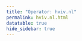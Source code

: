 ```yaml
---
title: "Operator: hviv.nl"
permalink: hviv.nl.html
datatable: true
hide_sidebar: true
---
```


<div>                        <script type="text/javascript">window.PlotlyConfig = {MathJaxConfig: 'local'};</script>
        <script src="https://cdn.plot.ly/plotly-latest.min.js"></script>                <div id="7ea6f6b5-2dce-4263-8b64-a23ac552847b" class="plotly-graph-div" style="height:100%; width:100%;"></div>            <script type="text/javascript">                                    window.PLOTLYENV=window.PLOTLYENV || {};                                    if (document.getElementById("7ea6f6b5-2dce-4263-8b64-a23ac552847b")) {                    Plotly.newPlot(                        "7ea6f6b5-2dce-4263-8b64-a23ac552847b",                        [{"name": "exit probability (%)", "type": "scatter", "x": ["2019-10-31", "2019-11-01", "2019-11-02", "2019-11-03", "2019-11-04", "2019-11-05", "2019-11-06", "2019-11-07", "2019-11-08", "2019-11-09", "2019-11-10", "2019-11-11", "2019-11-12", "2019-11-13", "2019-11-14", "2019-11-15", "2019-11-16", "2019-11-17", "2019-11-18", "2019-11-19", "2019-11-20", "2019-11-21", "2019-11-22", "2019-11-23", "2019-11-24", "2019-11-25", "2019-11-26", "2019-11-27", "2019-11-28", "2019-11-29", "2019-11-30", "2019-12-01", "2019-12-02", "2019-12-03", "2019-12-04", "2019-12-05", "2019-12-06", "2019-12-07", "2019-12-08", "2019-12-09", "2019-12-10", "2019-12-11", "2019-12-12", "2019-12-13", "2019-12-14", "2019-12-15", "2019-12-16", "2019-12-17", "2019-12-18", "2019-12-19", "2019-12-20", "2019-12-21", "2019-12-22", "2019-12-23", "2019-12-24", "2019-12-25", "2019-12-26", "2019-12-27", "2019-12-28", "2019-12-29", "2019-12-30", "2019-12-31", "2020-01-01", "2020-01-02", "2020-01-03", "2020-01-04", "2020-01-05", "2020-01-06", "2020-01-07", "2020-01-08", "2020-01-09", "2020-01-10", "2020-01-11", "2020-01-12", "2020-01-13", "2020-01-14", "2020-01-15", "2020-01-16", "2020-01-17", "2020-01-18", "2020-01-19", "2020-01-20", "2020-01-21", "2020-01-22", "2020-01-23", "2020-01-24", "2020-01-25", "2020-01-26", "2020-01-27", "2020-01-28", "2020-01-29", "2020-01-30", "2020-01-31", "2020-02-01", "2020-02-02", "2020-02-03", "2020-02-04", "2020-02-05", "2020-02-06", "2020-02-07", "2020-02-08", "2020-02-09", "2020-02-10", "2020-02-11", "2020-02-12", "2020-02-13", "2020-02-14", "2020-02-15", "2020-02-16", "2020-02-17", "2020-02-18", "2020-02-19", "2020-02-20", "2020-02-21", "2020-02-22", "2020-02-23", "2020-02-24", "2020-02-25", "2020-02-26", "2020-02-27", "2020-02-28", "2020-02-29", "2020-02-29", "2020-02-29", "2020-02-29", "2020-02-29", "2020-02-29", "2020-02-29", "2020-02-29", "2020-02-29", "2020-02-29", "2020-02-29", "2020-02-29", "2020-02-29", "2020-02-29", "2020-02-29", "2020-02-29", "2020-02-29", "2020-02-29", "2020-02-29", "2020-02-29", "2020-02-29", "2020-02-29", "2020-02-29", "2020-02-29", "2020-03-01", "2020-03-02", "2020-03-03", "2020-03-04", "2020-03-05", "2020-03-06", "2020-03-07", "2020-03-08", "2020-03-09", "2020-03-10", "2020-03-11", "2020-03-12", "2020-03-13", "2020-03-14", "2020-03-15", "2020-03-16", "2020-03-17", "2020-03-18", "2020-03-19", "2020-03-20", "2020-03-21", "2020-03-22", "2020-03-23", "2020-03-24", "2020-03-25", "2020-03-26", "2020-03-27", "2020-03-28", "2020-03-29", "2020-03-30", "2020-03-31", "2020-04-01", "2020-04-02", "2020-04-03", "2020-04-04", "2020-04-05", "2020-04-06", "2020-04-07", "2020-04-08", "2020-04-09", "2020-04-10", "2020-04-11", "2020-04-12", "2020-04-13", "2020-04-14", "2020-04-15", "2020-04-16", "2020-04-17", "2020-04-18", "2020-04-19", "2020-04-20", "2020-04-21", "2020-04-22", "2020-04-23", "2020-04-24", "2020-04-25", "2020-04-26", "2020-04-27", "2020-04-28", "2020-04-29", "2020-04-30", "2020-05-01", "2020-05-02", "2020-05-03", "2020-05-04", "2020-05-05", "2020-05-06", "2020-05-07", "2020-05-08", "2020-05-09", "2020-05-10", "2020-05-12", "2020-05-12", "2020-05-13", "2020-05-14", "2020-05-15", "2020-05-16", "2020-05-17", "2020-05-18", "2020-05-19", "2020-05-20", "2020-05-20", "2020-05-20", "2020-05-20", "2020-05-20", "2020-05-20", "2020-05-20", "2020-05-20", "2020-05-20", "2020-05-20", "2020-05-20", "2020-05-20", "2020-05-20", "2020-05-20", "2020-05-20", "2020-05-20", "2020-05-20", "2020-05-20", "2020-05-20", "2020-05-20", "2020-05-21", "2020-05-21", "2020-05-21", "2020-05-21", "2020-05-21", "2020-05-21", "2020-05-21", "2020-05-21", "2020-05-21", "2020-05-21", "2020-05-21", "2020-05-21", "2020-05-21", "2020-05-21", "2020-05-21", "2020-05-21", "2020-05-21", "2020-05-21", "2020-05-21", "2020-05-21", "2020-05-21", "2020-05-21", "2020-05-21", "2020-05-22", "2020-05-22", "2020-05-22", "2020-05-22", "2020-05-22", "2020-05-22", "2020-05-22", "2020-05-22", "2020-05-22", "2020-05-22", "2020-05-22", "2020-05-22", "2020-05-22", "2020-05-22", "2020-05-22", "2020-05-22", "2020-05-22", "2020-05-22", "2020-05-22", "2020-05-22", "2020-05-22", "2020-05-22", "2020-05-22", "2020-05-22", "2020-05-23", "2020-05-24", "2020-05-25", "2020-05-26", "2020-05-27", "2020-05-28", "2020-05-29", "2020-05-30", "2020-05-31", "2020-06-01", "2020-06-02", "2020-06-03", "2020-06-04", "2020-06-05", "2020-06-06", "2020-06-07", "2020-06-08", "2020-06-09", "2020-06-10", "2020-06-11", "2020-06-12", "2020-06-13", "2020-06-14", "2020-06-15", "2020-06-16", "2020-06-17", "2020-06-18", "2020-06-19", "2020-06-20", "2020-06-21", "2020-06-22", "2020-06-22", "2020-06-22", "2020-06-22", "2020-06-22", "2020-06-22", "2020-06-22", "2020-06-22", "2020-06-22", "2020-06-22", "2020-06-22", "2020-06-22", "2020-06-22", "2020-06-22", "2020-06-22", "2020-06-22", "2020-06-22", "2020-06-22", "2020-06-22", "2020-06-22", "2020-06-22", "2020-06-22", "2020-06-22", "2020-06-22", "2020-06-23", "2020-06-24", "2020-06-25", "2020-06-26", "2020-06-27", "2020-06-28", "2020-06-29", "2020-06-30", "2020-07-01", "2020-07-02", "2020-07-03", "2020-07-04", "2020-07-05", "2020-07-06", "2020-07-07", "2020-07-08", "2020-07-09", "2020-07-10", "2020-07-11", "2020-07-12", "2020-07-13", "2020-07-14", "2020-07-15", "2020-07-16", "2020-07-17", "2020-07-18", "2020-07-19", "2020-07-20", "2020-07-21", "2020-07-22", "2020-07-23", "2020-07-24", "2020-07-25", "2020-07-26", "2020-07-27", "2020-07-28", "2020-07-29", "2020-07-30", "2020-07-31", "2020-08-01", "2020-08-02", "2020-08-03", "2020-08-04", "2020-08-04", "2020-08-05", "2020-08-06", "2020-08-07", "2020-08-08", "2020-08-09", "2020-08-10", "2020-08-11", "2020-08-12", "2020-08-13", "2020-08-14", "2020-08-15", "2020-08-16", "2020-08-17", "2020-08-18", "2020-08-19", "2020-08-20", "2020-08-21", "2020-08-22", "2020-08-23", "2020-08-24", "2020-08-25", "2020-08-26", "2020-08-27", "2020-08-28", "2020-08-29", "2020-08-30", "2020-08-31", "2020-09-01", "2020-09-02", "2020-09-03", "2020-09-04", "2020-09-05", "2020-09-06", "2020-09-08", "2020-09-09", "2020-09-10", "2020-09-11", "2020-09-12", "2020-09-13", "2020-09-14", "2020-09-15", "2020-09-16", "2020-09-17", "2020-09-18", "2020-09-19", "2020-09-20", "2020-09-21", "2020-09-22", "2020-09-23", "2020-09-24", "2020-09-25", "2020-09-26", "2020-09-27", "2020-09-28", "2020-09-29", "2020-09-30", "2020-10-01", "2020-10-02", "2020-10-03", "2020-10-04", "2020-10-05", "2020-10-06", "2020-10-07", "2020-10-08", "2020-10-09", "2020-10-10", "2020-10-11", "2020-10-12", "2020-10-13", "2020-10-14", "2020-10-15", "2020-10-16", "2020-10-17", "2020-10-18", "2020-10-19", "2020-10-20", "2020-10-21", "2020-10-22", "2020-10-23", "2020-10-24", "2020-10-25", "2020-10-26", "2020-10-27", "2020-10-28", "2020-10-30", "2020-10-31", "2020-11-01", "2020-11-02", "2020-11-03", "2020-11-04", "2020-11-05", "2020-11-06", "2020-11-07", "2020-11-08", "2020-11-09", "2020-11-10", "2020-11-11", "2020-11-12", "2020-11-13", "2020-11-14", "2020-11-15", "2020-11-17", "2020-11-18", "2020-11-19", "2020-11-20", "2020-11-21", "2020-11-22", "2020-11-23", "2020-11-24", "2020-11-25", "2020-11-26", "2020-11-27", "2020-11-28", "2020-11-29", "2020-11-30", "2020-12-01", "2020-12-02", "2020-12-03", "2020-12-04", "2020-12-05", "2020-12-06", "2020-12-07", "2020-12-09", "2020-12-10", "2020-12-11", "2020-12-12", "2020-12-13", "2020-12-14", "2020-12-16", "2020-12-19", "2020-12-20", "2020-12-22", "2020-12-24", "2020-12-25", "2020-12-26", "2020-12-27", "2020-12-28", "2020-12-29", "2020-12-30", "2020-12-31", "2021-01-01", "2021-01-02", "2021-01-03", "2021-01-04", "2021-01-05", "2021-01-07", "2021-01-08", "2021-01-09", "2021-01-10", "2021-01-11", "2021-01-12", "2021-01-13", "2021-01-14", "2021-01-15", "2021-01-16", "2021-01-17", "2021-01-18", "2021-01-19", "2021-01-20", "2021-01-21", "2021-01-22", "2021-01-23", "2021-01-24", "2021-01-25", "2021-01-26", "2021-01-27", "2021-01-28", "2021-01-29", "2021-01-30", "2021-01-31", "2021-02-01", "2021-02-02", "2021-02-03", "2021-02-04", "2021-02-05", "2021-02-06", "2021-02-07", "2021-02-08", "2021-02-09", "2021-02-10", "2021-02-11", "2021-02-12", "2021-02-13", "2021-02-14", "2021-02-15", "2021-02-16", "2021-02-17", "2021-02-18", "2021-02-19", "2021-02-20", "2021-02-21", "2021-02-22", "2021-02-23", "2021-02-24", "2021-02-25", "2021-02-26", "2021-02-27", "2021-02-28", "2021-03-01", "2021-03-02", "2021-03-03", "2021-03-04", "2021-03-05", "2021-03-06", "2021-03-07", "2021-03-08", "2021-03-09", "2021-03-10", "2021-03-11", "2021-03-13", "2021-03-14", "2021-03-15", "2021-03-16", "2021-03-17", "2021-03-18", "2021-03-19", "2021-03-20", "2021-03-21", "2021-03-22", "2021-03-23", "2021-03-24", "2021-03-25", "2021-03-26", "2021-03-27", "2021-03-28", "2021-03-29", "2021-03-30", "2021-03-31", "2021-04-01", "2021-04-02", "2021-04-03", "2021-04-04", "2021-04-05", "2021-04-06", "2021-04-07", "2021-04-08", "2021-04-09", "2021-04-10", "2021-04-11", "2021-04-12", "2021-04-13", "2021-04-14", "2021-04-15", "2021-04-16", "2021-04-17", "2021-04-18", "2021-04-19", "2021-04-20", "2021-04-21", "2021-04-22", "2021-04-23", "2021-04-24", "2021-04-25", "2021-04-26", "2021-04-27", "2021-04-28", "2021-04-29", "2021-04-30", "2021-05-01", "2021-05-02", "2021-05-03", "2021-05-04", "2021-05-05", "2021-05-06", "2021-05-07", "2021-05-08", "2021-05-09", "2021-05-10", "2021-05-11", "2021-05-12", "2021-05-13", "2021-05-14", "2021-05-15", "2021-05-16", "2021-05-17", "2021-05-18", "2021-05-19", "2021-05-20", "2021-05-21", "2021-05-22", "2021-05-23", "2021-05-24", "2021-05-25", "2021-05-26", "2021-05-27", "2021-05-28", "2021-05-29", "2021-05-30", "2021-05-31", "2021-06-01", "2021-06-02", "2021-06-03", "2021-06-04", "2021-06-05", "2021-06-06", "2021-06-07", "2021-06-09", "2021-06-10", "2021-06-11", "2021-06-12", "2021-06-13", "2021-06-14", "2021-06-15", "2021-06-16", "2021-06-17", "2021-06-18", "2021-06-19", "2021-06-20", "2021-06-21", "2021-06-22", "2021-06-23", "2021-06-24", "2021-06-25", "2021-06-26", "2021-06-27", "2021-06-28", "2021-06-29", "2021-06-30", "2021-07-01", "2021-07-02", "2021-07-03", "2021-07-04", "2021-07-05", "2021-07-06", "2021-07-07"], "xaxis": "x", "y": [2.29, 2.47, 2.54, 2.63, 2.65, 2.53, 2.4, 2.28, 2.66, 2.47, 2.55, 2.54, 2.36, 2.46, 2.5, 2.28, 2.35, 2.35, 2.33, 2.48, 2.58, 2.55, 2.53, 2.53, 2.34, 2.47, 2.53, 2.36, 2.4, 2.37, 2.57, 2.37, 2.5, 2.4, 2.39, 2.35, 2.38, 2.42, 2.37, 2.34, 2.41, 2.37, 2.38, 2.37, 2.27, 2.4, 2.36, 2.48, 2.48, 2.34, 2.41, 2.5, 2.48, 2.47, 2.48, 2.51, 2.51, 2.51, 2.45, 2.36, 2.4, 2.33, 2.26, 2.38, 2.39, 2.54, 2.55, 2.46, 2.38, 2.37, 2.23, 2.22, 2.2, 2.22, 2.18, 2.45, 2.49, 2.28, 2.24, 2.32, 2.35, 2.45, 2.37, 2.36, 2.32, 2.4, 2.46, 2.41, 2.44, 2.5, 2.35, 2.4, 2.43, 0.37, 0.34, 0.35, 0.34, 0.32, 0.33, 0.28, 0.31, 0.35, 2.38, 1.75, 1.41, 2.16, 2.25, 2.23, 2.25, 2.19, 2.12, 2.08, 2.02, 2.04, 2.06, 2.04, 2.02, 2.01, 1.99, 1.93, 2.03, 2.01, 1.91, 1.93, 1.94, 1.92, 1.88, 1.98, 1.93, 1.91, 1.85, 1.94, 1.93, 1.91, 1.98, 1.97, 1.91, 1.88, 1.93, 1.91, 1.95, 1.95, 1.91, 1.88, 1.95, 1.94, 1.89, 1.87, 1.86, 1.86, 1.86, 1.93, 1.92, 1.81, 1.94, 2.01, 1.92, 1.89, 1.83, 1.87, 1.87, 2.12, 2.01, 1.98, 1.88, 1.93, 1.89, 1.95, 1.92, 1.94, 2.01, 1.97, 1.92, 1.92, 1.89, 1.9, 1.79, 1.8, 1.86, 1.94, 1.92, 1.98, 1.86, 2.0, 1.95, 1.87, 1.85, 1.75, 1.7, 1.61, 1.66, 1.65, 1.64, 1.62, 1.62, 1.7, 1.66, 1.63, 1.62, 1.66, 1.62, 1.64, 1.6, 1.65, 1.63, 1.56, 1.52, 1.54, 1.52, 1.45, 1.44, 1.42, 1.47, 1.44, 1.44, 1.44, 1.4, 1.44, 1.43, 1.44, 1.46, 1.45, 1.44, 1.46, 1.45, 1.44, 1.41, 1.45, 1.44, 1.41, 1.44, 1.44, 1.41, 1.44, 1.45, 1.42, 1.44, 1.45, 1.43, 1.44, 1.44, 1.41, 1.43, 1.44, 1.44, 1.46, 1.48, 1.45, 1.47, 1.45, 1.49, 1.46, 1.46, 1.45, 1.46, 1.45, 1.49, 1.46, 1.48, 1.46, 1.45, 1.46, 1.42, 1.46, 1.47, 1.46, 1.47, 1.45, 1.79, 1.87, 1.73, 1.81, 1.85, 1.75, 1.76, 1.83, 1.46, 1.75, 1.81, 1.84, 1.77, 1.76, 1.82, 1.82, 1.74, 1.82, 1.86, 1.75, 1.74, 1.82, 1.85, 1.75, 1.72, 1.61, 1.76, 1.66, 1.63, 1.56, 1.59, 1.44, 1.52, 1.52, 1.48, 1.56, 1.48, 1.56, 1.57, 1.54, 1.54, 1.5, 1.52, 1.5, 1.44, 1.45, 1.41, 1.43, 1.51, 1.42, 1.44, 1.38, 1.5, 1.46, 1.69, 1.74, 1.85, 1.86, 1.71, 1.79, 1.83, 1.69, 1.84, 1.85, 1.72, 1.75, 1.84, 1.8, 1.69, 1.82, 1.83, 1.73, 1.74, 1.85, 1.85, 1.7, 1.79, 1.85, 1.81, 1.88, 1.53, 1.59, 1.51, 1.4, 1.47, 1.41, 1.36, 1.64, 1.58, 1.47, 1.45, 1.52, 1.65, 1.62, 1.6, 1.64, 1.71, 1.6, 1.63, 1.61, 1.6, 1.58, 1.54, 1.54, 1.53, 1.57, 1.49, 1.61, 1.56, 1.55, 1.46, 1.43, 1.41, 1.45, 1.53, 1.53, 1.44, 1.48, 1.42, 1.42, 1.44, 1.45, 1.43, 1.43, 1.44, 1.44, 1.43, 1.47, 1.51, 1.47, 1.38, 1.37, 1.39, 1.34, 1.51, 1.52, 1.43, 1.51, 1.54, 1.37, 1.55, 1.56, 1.6, 1.56, 1.5, 1.54, 1.56, 1.61, 1.58, 1.58, 1.55, 1.5, 1.55, 1.6, 1.61, 1.56, 1.57, 1.58, 1.63, 1.53, 1.54, 1.49, 1.44, 1.3, 1.38, 1.34, 1.39, 1.44, 1.38, 1.42, 1.41, 1.38, 1.36, 1.39, 1.35, 1.26, 1.35, 1.37, 1.42, 1.39, 1.32, 1.39, 1.33, 1.31, 1.36, 1.37, 1.32, 1.32, 1.34, 1.28, 1.27, 1.25, 1.24, 1.22, 1.25, 1.24, 1.17, 1.21, 1.27, 1.25, 1.27, 1.25, 1.25, 1.24, 1.2, 1.26, 1.17, 1.48, 1.47, 1.37, 1.41, 1.45, 1.38, 1.3, 1.36, 1.35, 1.29, 1.31, 1.38, 1.23, 1.21, 1.22, 1.2, 1.25, 1.17, 1.12, 1.16, 1.15, 1.16, 1.17, 1.07, 1.12, 1.13, 1.08, 1.11, 1.08, 1.13, 0.14, 0.12, 0.18, 0.18, 0.18, 0.18, 0.18, 0.16, 0.17, 0.2, 0.17, 0.17, 0.18, 0.19, 0.17, 0.19, 0.18, 0.15, 0.17, 0.19, 0.19, 0.17, 0.18, 0.16, 0.17, 0.17, 0.19, 0.18, 0.17, 0.17, 0.18, 0.4, 0.41, 0.53, 0.68, 0.87, 1.07, 1.11, 1.12, 1.25, 1.2, 1.15, 1.18, 1.18, 1.07, 1.09, 1.12, 1.15, 1.15, 1.18, 1.19, 1.14, 1.22, 1.21, 1.24, 1.14, 1.14, 1.15, 1.19, 1.34, 1.35, 1.34, 1.21, 1.17, 1.26, 1.2, 1.1, 1.07, 1.12, 1.13, 1.08, 1.14, 1.11, 1.29, 1.38, 1.39, 1.33, 1.2, 1.19, 1.16, 1.25, 1.27, 1.11, 1.12, 1.16, 1.21, 1.25, 1.24, 1.24, 1.26, 1.21, 1.26, 1.25, 1.22, 1.22, 1.25, 1.33, 1.43, 1.37, 1.26, 1.28, 1.23, 1.23, 1.2, 1.21, 1.35, 1.22, 1.22, 1.23, 1.27, 1.19, 1.25, 1.21, 1.24, 1.17, 1.25, 1.24, 1.35, 1.26, 1.27, 1.33, 1.37, 1.28, 1.29, 1.31, 1.39, 1.39, 1.44, 1.41, 1.44, 1.46, 1.45, 1.47, 1.5, 1.44, 1.42, 1.42, 1.49, 1.37, 1.4, 1.42, 1.5, 1.39, 1.37, 1.37, 1.43, 1.43, 1.41, 1.53, 1.48, 1.58, 1.61, 1.6, 1.64, 1.5, 1.42, 1.45, 1.45, 1.43, 1.42, 1.42, 1.41, 1.33, 1.32, 1.29, 1.38, 1.32, 1.38, 1.39, 1.31, 1.32, 1.27, 1.19, 1.24, 1.23, 1.27, 1.3, 1.32, 1.32, 1.3, 1.33, 1.33, 1.31, 1.24, 1.3, 1.33, 1.3, 1.3, 1.29, 1.29, 1.29, 1.31, 1.29, 1.31, 1.38, 1.39, 1.36, 1.42, 1.46, 1.38, 1.32, 1.34, 1.37, 1.39, 1.38, 1.4, 1.45, 1.44, 1.43, 1.41], "yaxis": "y"}, {"name": "guard probability (%)", "type": "scatter", "x": ["2019-10-31", "2019-11-01", "2019-11-02", "2019-11-03", "2019-11-04", "2019-11-05", "2019-11-06", "2019-11-07", "2019-11-08", "2019-11-09", "2019-11-10", "2019-11-11", "2019-11-12", "2019-11-13", "2019-11-14", "2019-11-15", "2019-11-16", "2019-11-17", "2019-11-18", "2019-11-19", "2019-11-20", "2019-11-21", "2019-11-22", "2019-11-23", "2019-11-24", "2019-11-25", "2019-11-26", "2019-11-27", "2019-11-28", "2019-11-29", "2019-11-30", "2019-12-01", "2019-12-02", "2019-12-03", "2019-12-04", "2019-12-05", "2019-12-06", "2019-12-07", "2019-12-08", "2019-12-09", "2019-12-10", "2019-12-11", "2019-12-12", "2019-12-13", "2019-12-14", "2019-12-15", "2019-12-16", "2019-12-17", "2019-12-18", "2019-12-19", "2019-12-20", "2019-12-21", "2019-12-22", "2019-12-23", "2019-12-24", "2019-12-25", "2019-12-26", "2019-12-27", "2019-12-28", "2019-12-29", "2019-12-30", "2019-12-31", "2020-01-01", "2020-01-02", "2020-01-03", "2020-01-04", "2020-01-05", "2020-01-06", "2020-01-07", "2020-01-08", "2020-01-09", "2020-01-10", "2020-01-11", "2020-01-12", "2020-01-13", "2020-01-14", "2020-01-15", "2020-01-16", "2020-01-17", "2020-01-18", "2020-01-19", "2020-01-20", "2020-01-21", "2020-01-22", "2020-01-23", "2020-01-24", "2020-01-25", "2020-01-26", "2020-01-27", "2020-01-28", "2020-01-29", "2020-01-30", "2020-01-31", "2020-02-01", "2020-02-02", "2020-02-03", "2020-02-04", "2020-02-05", "2020-02-06", "2020-02-07", "2020-02-08", "2020-02-09", "2020-02-10", "2020-02-11", "2020-02-12", "2020-02-13", "2020-02-14", "2020-02-15", "2020-02-16", "2020-02-17", "2020-02-18", "2020-02-19", "2020-02-20", "2020-02-21", "2020-02-22", "2020-02-23", "2020-02-24", "2020-02-25", "2020-02-26", "2020-02-27", "2020-02-28", "2020-02-29", "2020-02-29", "2020-02-29", "2020-02-29", "2020-02-29", "2020-02-29", "2020-02-29", "2020-02-29", "2020-02-29", "2020-02-29", "2020-02-29", "2020-02-29", "2020-02-29", "2020-02-29", "2020-02-29", "2020-02-29", "2020-02-29", "2020-02-29", "2020-02-29", "2020-02-29", "2020-02-29", "2020-02-29", "2020-02-29", "2020-02-29", "2020-03-01", "2020-03-02", "2020-03-03", "2020-03-04", "2020-03-05", "2020-03-06", "2020-03-07", "2020-03-08", "2020-03-09", "2020-03-10", "2020-03-11", "2020-03-12", "2020-03-13", "2020-03-14", "2020-03-15", "2020-03-16", "2020-03-17", "2020-03-18", "2020-03-19", "2020-03-20", "2020-03-21", "2020-03-22", "2020-03-23", "2020-03-24", "2020-03-25", "2020-03-26", "2020-03-27", "2020-03-28", "2020-03-29", "2020-03-30", "2020-03-31", "2020-04-01", "2020-04-02", "2020-04-03", "2020-04-04", "2020-04-05", "2020-04-06", "2020-04-07", "2020-04-08", "2020-04-09", "2020-04-10", "2020-04-11", "2020-04-12", "2020-04-13", "2020-04-14", "2020-04-15", "2020-04-16", "2020-04-17", "2020-04-18", "2020-04-19", "2020-04-20", "2020-04-21", "2020-04-22", "2020-04-23", "2020-04-24", "2020-04-25", "2020-04-26", "2020-04-27", "2020-04-28", "2020-04-29", "2020-04-30", "2020-05-01", "2020-05-02", "2020-05-03", "2020-05-04", "2020-05-05", "2020-05-06", "2020-05-07", "2020-05-08", "2020-05-09", "2020-05-10", "2020-05-12", "2020-05-12", "2020-05-13", "2020-05-14", "2020-05-15", "2020-05-16", "2020-05-17", "2020-05-18", "2020-05-19", "2020-05-20", "2020-05-20", "2020-05-20", "2020-05-20", "2020-05-20", "2020-05-20", "2020-05-20", "2020-05-20", "2020-05-20", "2020-05-20", "2020-05-20", "2020-05-20", "2020-05-20", "2020-05-20", "2020-05-20", "2020-05-20", "2020-05-20", "2020-05-20", "2020-05-20", "2020-05-20", "2020-05-21", "2020-05-21", "2020-05-21", "2020-05-21", "2020-05-21", "2020-05-21", "2020-05-21", "2020-05-21", "2020-05-21", "2020-05-21", "2020-05-21", "2020-05-21", "2020-05-21", "2020-05-21", "2020-05-21", "2020-05-21", "2020-05-21", "2020-05-21", "2020-05-21", "2020-05-21", "2020-05-21", "2020-05-21", "2020-05-21", "2020-05-22", "2020-05-22", "2020-05-22", "2020-05-22", "2020-05-22", "2020-05-22", "2020-05-22", "2020-05-22", "2020-05-22", "2020-05-22", "2020-05-22", "2020-05-22", "2020-05-22", "2020-05-22", "2020-05-22", "2020-05-22", "2020-05-22", "2020-05-22", "2020-05-22", "2020-05-22", "2020-05-22", "2020-05-22", "2020-05-22", "2020-05-22", "2020-05-23", "2020-05-24", "2020-05-25", "2020-05-26", "2020-05-27", "2020-05-28", "2020-05-29", "2020-05-30", "2020-05-31", "2020-06-01", "2020-06-02", "2020-06-03", "2020-06-04", "2020-06-05", "2020-06-06", "2020-06-07", "2020-06-08", "2020-06-09", "2020-06-10", "2020-06-11", "2020-06-12", "2020-06-13", "2020-06-14", "2020-06-15", "2020-06-16", "2020-06-17", "2020-06-18", "2020-06-19", "2020-06-20", "2020-06-21", "2020-06-22", "2020-06-22", "2020-06-22", "2020-06-22", "2020-06-22", "2020-06-22", "2020-06-22", "2020-06-22", "2020-06-22", "2020-06-22", "2020-06-22", "2020-06-22", "2020-06-22", "2020-06-22", "2020-06-22", "2020-06-22", "2020-06-22", "2020-06-22", "2020-06-22", "2020-06-22", "2020-06-22", "2020-06-22", "2020-06-22", "2020-06-22", "2020-06-23", "2020-06-24", "2020-06-25", "2020-06-26", "2020-06-27", "2020-06-28", "2020-06-29", "2020-06-30", "2020-07-01", "2020-07-02", "2020-07-03", "2020-07-04", "2020-07-05", "2020-07-06", "2020-07-07", "2020-07-08", "2020-07-09", "2020-07-10", "2020-07-11", "2020-07-12", "2020-07-13", "2020-07-14", "2020-07-15", "2020-07-16", "2020-07-17", "2020-07-18", "2020-07-19", "2020-07-20", "2020-07-21", "2020-07-22", "2020-07-23", "2020-07-24", "2020-07-25", "2020-07-26", "2020-07-27", "2020-07-28", "2020-07-29", "2020-07-30", "2020-07-31", "2020-08-01", "2020-08-02", "2020-08-03", "2020-08-04", "2020-08-04", "2020-08-05", "2020-08-06", "2020-08-07", "2020-08-08", "2020-08-09", "2020-08-10", "2020-08-11", "2020-08-12", "2020-08-13", "2020-08-14", "2020-08-15", "2020-08-16", "2020-08-17", "2020-08-18", "2020-08-19", "2020-08-20", "2020-08-21", "2020-08-22", "2020-08-23", "2020-08-24", "2020-08-25", "2020-08-26", "2020-08-27", "2020-08-28", "2020-08-29", "2020-08-30", "2020-08-31", "2020-09-01", "2020-09-02", "2020-09-03", "2020-09-04", "2020-09-05", "2020-09-06", "2020-09-08", "2020-09-09", "2020-09-10", "2020-09-11", "2020-09-12", "2020-09-13", "2020-09-14", "2020-09-15", "2020-09-16", "2020-09-17", "2020-09-18", "2020-09-19", "2020-09-20", "2020-09-21", "2020-09-22", "2020-09-23", "2020-09-24", "2020-09-25", "2020-09-26", "2020-09-27", "2020-09-28", "2020-09-29", "2020-09-30", "2020-10-01", "2020-10-02", "2020-10-03", "2020-10-04", "2020-10-05", "2020-10-06", "2020-10-07", "2020-10-08", "2020-10-09", "2020-10-10", "2020-10-11", "2020-10-12", "2020-10-13", "2020-10-14", "2020-10-15", "2020-10-16", "2020-10-17", "2020-10-18", "2020-10-19", "2020-10-20", "2020-10-21", "2020-10-22", "2020-10-23", "2020-10-24", "2020-10-25", "2020-10-26", "2020-10-27", "2020-10-28", "2020-10-30", "2020-10-31", "2020-11-01", "2020-11-02", "2020-11-03", "2020-11-04", "2020-11-05", "2020-11-06", "2020-11-07", "2020-11-08", "2020-11-09", "2020-11-10", "2020-11-11", "2020-11-12", "2020-11-13", "2020-11-14", "2020-11-15", "2020-11-17", "2020-11-18", "2020-11-19", "2020-11-20", "2020-11-21", "2020-11-22", "2020-11-23", "2020-11-24", "2020-11-25", "2020-11-26", "2020-11-27", "2020-11-28", "2020-11-29", "2020-11-30", "2020-12-01", "2020-12-02", "2020-12-03", "2020-12-04", "2020-12-05", "2020-12-06", "2020-12-07", "2020-12-09", "2020-12-10", "2020-12-11", "2020-12-12", "2020-12-13", "2020-12-14", "2020-12-16", "2020-12-19", "2020-12-20", "2020-12-22", "2020-12-24", "2020-12-25", "2020-12-26", "2020-12-27", "2020-12-28", "2020-12-29", "2020-12-30", "2020-12-31", "2021-01-01", "2021-01-02", "2021-01-03", "2021-01-04", "2021-01-05", "2021-01-07", "2021-01-08", "2021-01-09", "2021-01-10", "2021-01-11", "2021-01-12", "2021-01-13", "2021-01-14", "2021-01-15", "2021-01-16", "2021-01-17", "2021-01-18", "2021-01-19", "2021-01-20", "2021-01-21", "2021-01-22", "2021-01-23", "2021-01-24", "2021-01-25", "2021-01-26", "2021-01-27", "2021-01-28", "2021-01-29", "2021-01-30", "2021-01-31", "2021-02-01", "2021-02-02", "2021-02-03", "2021-02-04", "2021-02-05", "2021-02-06", "2021-02-07", "2021-02-08", "2021-02-09", "2021-02-10", "2021-02-11", "2021-02-12", "2021-02-13", "2021-02-14", "2021-02-15", "2021-02-16", "2021-02-17", "2021-02-18", "2021-02-19", "2021-02-20", "2021-02-21", "2021-02-22", "2021-02-23", "2021-02-24", "2021-02-25", "2021-02-26", "2021-02-27", "2021-02-28", "2021-03-01", "2021-03-02", "2021-03-03", "2021-03-04", "2021-03-05", "2021-03-06", "2021-03-07", "2021-03-08", "2021-03-09", "2021-03-10", "2021-03-11", "2021-03-13", "2021-03-14", "2021-03-15", "2021-03-16", "2021-03-17", "2021-03-18", "2021-03-19", "2021-03-20", "2021-03-21", "2021-03-22", "2021-03-23", "2021-03-24", "2021-03-25", "2021-03-26", "2021-03-27", "2021-03-28", "2021-03-29", "2021-03-30", "2021-03-31", "2021-04-01", "2021-04-02", "2021-04-03", "2021-04-04", "2021-04-05", "2021-04-06", "2021-04-07", "2021-04-08", "2021-04-09", "2021-04-10", "2021-04-11", "2021-04-12", "2021-04-13", "2021-04-14", "2021-04-15", "2021-04-16", "2021-04-17", "2021-04-18", "2021-04-19", "2021-04-20", "2021-04-21", "2021-04-22", "2021-04-23", "2021-04-24", "2021-04-25", "2021-04-26", "2021-04-27", "2021-04-28", "2021-04-29", "2021-04-30", "2021-05-01", "2021-05-02", "2021-05-03", "2021-05-04", "2021-05-05", "2021-05-06", "2021-05-07", "2021-05-08", "2021-05-09", "2021-05-10", "2021-05-11", "2021-05-12", "2021-05-13", "2021-05-14", "2021-05-15", "2021-05-16", "2021-05-17", "2021-05-18", "2021-05-19", "2021-05-20", "2021-05-21", "2021-05-22", "2021-05-23", "2021-05-24", "2021-05-25", "2021-05-26", "2021-05-27", "2021-05-28", "2021-05-29", "2021-05-30", "2021-05-31", "2021-06-01", "2021-06-02", "2021-06-03", "2021-06-04", "2021-06-05", "2021-06-06", "2021-06-07", "2021-06-09", "2021-06-10", "2021-06-11", "2021-06-12", "2021-06-13", "2021-06-14", "2021-06-15", "2021-06-16", "2021-06-17", "2021-06-18", "2021-06-19", "2021-06-20", "2021-06-21", "2021-06-22", "2021-06-23", "2021-06-24", "2021-06-25", "2021-06-26", "2021-06-27", "2021-06-28", "2021-06-29", "2021-06-30", "2021-07-01", "2021-07-02", "2021-07-03", "2021-07-04", "2021-07-05", "2021-07-06", "2021-07-07"], "xaxis": "x", "y": [0.0, 0.0, 0.0, 0.0, 0.0, 0.0, 0.0, 0.0, 0.0, 0.0, 0.0, 0.0, 0.0, 0.0, 0.0, 0.0, 0.0, 0.0, 0.0, 0.0, 0.0, 0.0, 0.0, 0.0, 0.0, 0.0, 0.0, 0.0, 0.0, 0.0, 0.0, 0.0, 0.0, 0.0, 0.0, 0.0, 0.0, 0.0, 0.0, 0.0, 0.0, 0.0, 0.0, 0.0, 0.0, 0.0, 0.0, 0.0, 0.0, 0.0, 0.0, 0.0, 0.0, 0.0, 0.0, 0.0, 0.0, 0.0, 0.0, 0.0, 0.0, 0.0, 0.0, 0.0, 0.0, 0.0, 0.0, 0.0, 0.0, 0.0, 0.0, 0.0, 0.0, 0.0, 0.0, 0.0, 0.0, 0.0, 0.0, 0.0, 0.0, 0.0, 0.0, 0.0, 0.0, 0.0, 0.0, 0.0, 0.0, 0.0, 0.0, 0.0, 0.0, 0.0, 0.0, 0.0, 0.0, 0.0, 0.0, 0.0, 0.0, 0.0, 0.0, 0.0, 0.0, 0.0, 0.0, 0.0, 0.0, 0.0, 0.0, 0.0, 0.0, 0.0, 0.0, 0.0, 0.0, 0.0, 0.0, 0.0, 0.0, 0.0, 0.0, 0.0, 0.0, 0.0, 0.0, 0.0, 0.0, 0.0, 0.0, 0.0, 0.0, 0.0, 0.0, 0.0, 0.0, 0.0, 0.0, 0.0, 0.0, 0.0, 0.0, 0.0, 0.0, 0.0, 0.0, 0.0, 0.0, 0.0, 0.0, 0.0, 0.0, 0.0, 0.0, 0.0, 0.0, 0.0, 0.0, 0.0, 0.0, 0.0, 0.0, 0.0, 0.0, 0.0, 0.0, 0.0, 0.0, 0.0, 0.0, 0.0, 0.0, 0.0, 0.0, 0.0, 0.0, 0.0, 0.0, 0.0, 0.0, 0.0, 0.0, 0.0, 0.0, 0.0, 0.0, 0.0, 0.0, 0.0, 0.0, 0.0, 0.0, 0.0, 0.0, 0.0, 0.0, 0.0, 0.0, 0.0, 0.0, 0.0, 0.0, 0.0, 0.0, 0.0, 0.0, 0.0, 0.0, 0.0, 0.0, 0.0, 0.0, 0.0, 0.0, 0.0, 0.0, 0.0, 0.0, 0.0, 0.0, 0.0, 0.0, 0.0, 0.0, 0.0, 0.01, 0.0, 0.0, 0.0, 0.0, 0.0, 0.01, 0.0, 0.0, 0.02, 0.0, 0.0, 0.01, 0.0, 0.0, 0.01, 0.0, 0.0, 0.0, 0.0, 0.0, 0.0, 0.0, 0.0, 0.0, 0.0, 0.0, 0.0, 0.0, 0.0, 0.0, 0.0, 0.0, 0.0, 0.0, 0.0, 0.0, 0.0, 0.0, 0.0, 0.0, 0.0, 0.0, 0.0, 0.0, 0.0, 0.0, 0.0, 0.0, 0.0, 0.0, 0.0, 0.0, 0.0, 0.0, 0.0, 0.0, 0.0, 0.0, 0.0, 0.0, 0.0, 0.0, 0.0, 0.0, 0.0, 0.0, 0.0, 0.0, 0.0, 0.0, 0.0, 0.0, 0.0, 0.0, 0.0, 0.0, 0.0, 0.0, 0.0, 0.0, 0.0, 0.0, 0.0, 0.0, 0.0, 0.0, 0.0, 0.0, 0.0, 0.0, 0.0, 0.0, 0.0, 0.0, 0.0, 0.0, 0.0, 0.0, 0.0, 0.0, 0.0, 0.0, 0.0, 0.0, 0.0, 0.0, 0.0, 0.0, 0.0, 0.0, 0.0, 0.0, 0.0, 0.0, 0.0, 0.0, 0.0, 0.0, 0.0, 0.0, 0.0, 0.0, 0.0, 0.0, 0.0, 0.0, 0.0, 0.0, 0.0, 0.0, 0.0, 0.0, 0.0, 0.0, 0.0, 0.0, 0.0, 0.0, 0.0, 0.0, 0.0, 0.0, 0.0, 0.0, 0.0, 0.0, 0.0, 0.0, 0.0, 0.0, 0.0, 0.0, 0.0, 0.0, 0.0, 0.0, 0.0, 0.0, 0.0, 0.0, 0.0, 0.0, 0.0, 0.0, 0.0, 0.0, 0.0, 0.0, 0.0, 0.0, 0.0, 0.0, 0.0, 0.0, 0.0, 0.0, 0.0, 0.0, 0.0, 0.0, 0.0, 0.0, 0.0, 0.0, 0.0, 0.0, 0.0, 0.0, 0.0, 0.0, 0.0, 0.0, 0.0, 0.0, 0.0, 0.0, 0.0, 0.0, 0.0, 0.0, 0.0, 0.0, 0.0, 0.0, 0.0, 0.0, 0.0, 0.0, 0.0, 0.0, 0.0, 0.0, 0.0, 0.0, 0.0, 0.0, 0.0, 0.0, 0.0, 0.0, 0.0, 0.0, 0.0, 0.0, 0.0, 0.0, 0.0, 0.0, 0.0, 0.0, 0.0, 0.0, 0.0, 0.0, 0.01, 0.01, 0.01, 0.02, 0.0, 0.0, 0.0, 0.0, 0.0, 0.0, 0.0, 0.01, 0.0, 0.0, 0.0, 0.0, 0.0, 0.0, 0.0, 0.0, 0.0, 0.0, 0.0, 0.0, 0.0, 0.0, 0.0, 0.0, 0.0, 0.0, 0.0, 0.0, 0.0, 0.0, 0.0, 0.0, 0.0, 0.0, 0.0, 0.0, 0.0, 0.0, 0.0, 0.0, 0.0, 0.0, 0.0, 0.0, 0.0, 0.0, 0.0, 0.0, 0.0, 0.0, 0.0, 0.0, 0.0, 0.0, 0.0, 0.0, 0.0, 0.0, 0.0, 0.0, 0.0, 0.0, 0.0, 0.0, 0.0, 0.0, 0.0, 0.0, 0.0, 0.0, 0.0, 0.0, 0.0, 0.0, 0.0, 0.0, 0.0, 0.0, 0.0, 0.0, 0.0, 0.0, 0.0, 0.0, 0.0, 0.0, 0.0, 0.0, 0.0, 0.0, 0.0, 0.0, 0.0, 0.0, 0.0, 0.0, 0.0, 0.0, 0.0, 0.0, 0.0, 0.0, 0.0, 0.0, 0.0, 0.0, 0.0, 0.0, 0.0, 0.0, 0.0, 0.0, 0.0, 0.0, 0.0, 0.0, 0.0, 0.0, 0.0, 0.0, 0.0, 0.0, 0.0, 0.0, 0.0, 0.0, 0.0, 0.0, 0.0, 0.0, 0.0, 0.0, 0.0, 0.0, 0.0, 0.0, 0.0, 0.0, 0.0, 0.0, 0.0, 0.0, 0.0, 0.0, 0.0, 0.0, 0.0, 0.0, 0.0, 0.0, 0.0, 0.0, 0.0, 0.0, 0.0, 0.0, 0.0, 0.0, 0.0, 0.0, 0.0, 0.0, 0.0, 0.0, 0.0, 0.0, 0.0, 0.0, 0.0, 0.0, 0.0, 0.0, 0.0, 0.0, 0.0, 0.0, 0.0, 0.0, 0.0, 0.0, 0.0, 0.0, 0.0, 0.0, 0.0, 0.0, 0.0, 0.0, 0.0, 0.0, 0.0, 0.0, 0.0, 0.0, 0.0, 0.0, 0.0, 0.0, 0.0, 0.0, 0.0, 0.0, 0.0, 0.0, 0.0, 0.0, 0.0, 0.0, 0.0, 0.0, 0.0, 0.0, 0.0, 0.0, 0.0, 0.0, 0.0, 0.0, 0.0, 0.0, 0.0, 0.0, 0.0, 0.0, 0.0, 0.0, 0.0, 0.0, 0.0, 0.0, 0.0, 0.0, 0.0, 0.0, 0.0, 0.0, 0.0, 0.0, 0.0, 0.0, 0.0, 0.0, 0.0, 0.0, 0.0, 0.0, 0.0, 0.0, 0.0, 0.0], "yaxis": "y"}, {"name": "advertised bandwidth", "type": "scatter", "x": ["2019-10-31", "2019-11-01", "2019-11-02", "2019-11-03", "2019-11-04", "2019-11-05", "2019-11-06", "2019-11-07", "2019-11-08", "2019-11-09", "2019-11-10", "2019-11-11", "2019-11-12", "2019-11-13", "2019-11-14", "2019-11-15", "2019-11-16", "2019-11-17", "2019-11-18", "2019-11-19", "2019-11-20", "2019-11-21", "2019-11-22", "2019-11-23", "2019-11-24", "2019-11-25", "2019-11-26", "2019-11-27", "2019-11-28", "2019-11-29", "2019-11-30", "2019-12-01", "2019-12-02", "2019-12-03", "2019-12-04", "2019-12-05", "2019-12-06", "2019-12-07", "2019-12-08", "2019-12-09", "2019-12-10", "2019-12-11", "2019-12-12", "2019-12-13", "2019-12-14", "2019-12-15", "2019-12-16", "2019-12-17", "2019-12-18", "2019-12-19", "2019-12-20", "2019-12-21", "2019-12-22", "2019-12-23", "2019-12-24", "2019-12-25", "2019-12-26", "2019-12-27", "2019-12-28", "2019-12-29", "2019-12-30", "2019-12-31", "2020-01-01", "2020-01-02", "2020-01-03", "2020-01-04", "2020-01-05", "2020-01-06", "2020-01-07", "2020-01-08", "2020-01-09", "2020-01-10", "2020-01-11", "2020-01-12", "2020-01-13", "2020-01-14", "2020-01-15", "2020-01-16", "2020-01-17", "2020-01-18", "2020-01-19", "2020-01-20", "2020-01-21", "2020-01-22", "2020-01-23", "2020-01-24", "2020-01-25", "2020-01-26", "2020-01-27", "2020-01-28", "2020-01-29", "2020-01-30", "2020-01-31", "2020-02-01", "2020-02-02", "2020-02-03", "2020-02-04", "2020-02-05", "2020-02-06", "2020-02-07", "2020-02-08", "2020-02-09", "2020-02-10", "2020-02-11", "2020-02-12", "2020-02-13", "2020-02-14", "2020-02-15", "2020-02-16", "2020-02-17", "2020-02-18", "2020-02-19", "2020-02-20", "2020-02-21", "2020-02-22", "2020-02-23", "2020-02-24", "2020-02-25", "2020-02-26", "2020-02-27", "2020-02-28", "2020-02-29", "2020-02-29", "2020-02-29", "2020-02-29", "2020-02-29", "2020-02-29", "2020-02-29", "2020-02-29", "2020-02-29", "2020-02-29", "2020-02-29", "2020-02-29", "2020-02-29", "2020-02-29", "2020-02-29", "2020-02-29", "2020-02-29", "2020-02-29", "2020-02-29", "2020-02-29", "2020-02-29", "2020-02-29", "2020-02-29", "2020-02-29", "2020-03-01", "2020-03-02", "2020-03-03", "2020-03-04", "2020-03-05", "2020-03-06", "2020-03-07", "2020-03-08", "2020-03-09", "2020-03-10", "2020-03-11", "2020-03-12", "2020-03-13", "2020-03-14", "2020-03-15", "2020-03-16", "2020-03-17", "2020-03-18", "2020-03-19", "2020-03-20", "2020-03-21", "2020-03-22", "2020-03-23", "2020-03-24", "2020-03-25", "2020-03-26", "2020-03-27", "2020-03-28", "2020-03-29", "2020-03-30", "2020-03-31", "2020-04-01", "2020-04-02", "2020-04-03", "2020-04-04", "2020-04-05", "2020-04-06", "2020-04-07", "2020-04-08", "2020-04-09", "2020-04-10", "2020-04-11", "2020-04-12", "2020-04-13", "2020-04-14", "2020-04-15", "2020-04-16", "2020-04-17", "2020-04-18", "2020-04-19", "2020-04-20", "2020-04-21", "2020-04-22", "2020-04-23", "2020-04-24", "2020-04-25", "2020-04-26", "2020-04-27", "2020-04-28", "2020-04-29", "2020-04-30", "2020-05-01", "2020-05-02", "2020-05-03", "2020-05-04", "2020-05-05", "2020-05-06", "2020-05-07", "2020-05-08", "2020-05-09", "2020-05-10", "2020-05-12", "2020-05-12", "2020-05-13", "2020-05-14", "2020-05-15", "2020-05-16", "2020-05-17", "2020-05-18", "2020-05-19", "2020-05-20", "2020-05-20", "2020-05-20", "2020-05-20", "2020-05-20", "2020-05-20", "2020-05-20", "2020-05-20", "2020-05-20", "2020-05-20", "2020-05-20", "2020-05-20", "2020-05-20", "2020-05-20", "2020-05-20", "2020-05-20", "2020-05-20", "2020-05-20", "2020-05-20", "2020-05-20", "2020-05-21", "2020-05-21", "2020-05-21", "2020-05-21", "2020-05-21", "2020-05-21", "2020-05-21", "2020-05-21", "2020-05-21", "2020-05-21", "2020-05-21", "2020-05-21", "2020-05-21", "2020-05-21", "2020-05-21", "2020-05-21", "2020-05-21", "2020-05-21", "2020-05-21", "2020-05-21", "2020-05-21", "2020-05-21", "2020-05-21", "2020-05-22", "2020-05-22", "2020-05-22", "2020-05-22", "2020-05-22", "2020-05-22", "2020-05-22", "2020-05-22", "2020-05-22", "2020-05-22", "2020-05-22", "2020-05-22", "2020-05-22", "2020-05-22", "2020-05-22", "2020-05-22", "2020-05-22", "2020-05-22", "2020-05-22", "2020-05-22", "2020-05-22", "2020-05-22", "2020-05-22", "2020-05-22", "2020-05-23", "2020-05-24", "2020-05-25", "2020-05-26", "2020-05-27", "2020-05-28", "2020-05-29", "2020-05-30", "2020-05-31", "2020-06-01", "2020-06-02", "2020-06-03", "2020-06-04", "2020-06-05", "2020-06-06", "2020-06-07", "2020-06-08", "2020-06-09", "2020-06-10", "2020-06-11", "2020-06-12", "2020-06-13", "2020-06-14", "2020-06-15", "2020-06-16", "2020-06-17", "2020-06-18", "2020-06-19", "2020-06-20", "2020-06-21", "2020-06-22", "2020-06-22", "2020-06-22", "2020-06-22", "2020-06-22", "2020-06-22", "2020-06-22", "2020-06-22", "2020-06-22", "2020-06-22", "2020-06-22", "2020-06-22", "2020-06-22", "2020-06-22", "2020-06-22", "2020-06-22", "2020-06-22", "2020-06-22", "2020-06-22", "2020-06-22", "2020-06-22", "2020-06-22", "2020-06-22", "2020-06-22", "2020-06-23", "2020-06-24", "2020-06-25", "2020-06-26", "2020-06-27", "2020-06-28", "2020-06-29", "2020-06-30", "2020-07-01", "2020-07-02", "2020-07-03", "2020-07-04", "2020-07-05", "2020-07-06", "2020-07-07", "2020-07-08", "2020-07-09", "2020-07-10", "2020-07-11", "2020-07-12", "2020-07-13", "2020-07-14", "2020-07-15", "2020-07-16", "2020-07-17", "2020-07-18", "2020-07-19", "2020-07-20", "2020-07-21", "2020-07-22", "2020-07-23", "2020-07-24", "2020-07-25", "2020-07-26", "2020-07-27", "2020-07-28", "2020-07-29", "2020-07-30", "2020-07-31", "2020-08-01", "2020-08-02", "2020-08-03", "2020-08-04", "2020-08-04", "2020-08-05", "2020-08-06", "2020-08-07", "2020-08-08", "2020-08-09", "2020-08-10", "2020-08-11", "2020-08-12", "2020-08-13", "2020-08-14", "2020-08-15", "2020-08-16", "2020-08-17", "2020-08-18", "2020-08-19", "2020-08-20", "2020-08-21", "2020-08-22", "2020-08-23", "2020-08-24", "2020-08-25", "2020-08-26", "2020-08-27", "2020-08-28", "2020-08-29", "2020-08-30", "2020-08-31", "2020-09-01", "2020-09-02", "2020-09-03", "2020-09-04", "2020-09-05", "2020-09-06", "2020-09-08", "2020-09-09", "2020-09-10", "2020-09-11", "2020-09-12", "2020-09-13", "2020-09-14", "2020-09-15", "2020-09-16", "2020-09-17", "2020-09-18", "2020-09-19", "2020-09-20", "2020-09-21", "2020-09-22", "2020-09-23", "2020-09-24", "2020-09-25", "2020-09-26", "2020-09-27", "2020-09-28", "2020-09-29", "2020-09-30", "2020-10-01", "2020-10-02", "2020-10-03", "2020-10-04", "2020-10-05", "2020-10-06", "2020-10-07", "2020-10-08", "2020-10-09", "2020-10-10", "2020-10-11", "2020-10-12", "2020-10-13", "2020-10-14", "2020-10-15", "2020-10-16", "2020-10-17", "2020-10-18", "2020-10-19", "2020-10-20", "2020-10-21", "2020-10-22", "2020-10-23", "2020-10-24", "2020-10-25", "2020-10-26", "2020-10-27", "2020-10-28", "2020-10-30", "2020-10-31", "2020-11-01", "2020-11-02", "2020-11-03", "2020-11-04", "2020-11-05", "2020-11-06", "2020-11-07", "2020-11-08", "2020-11-09", "2020-11-10", "2020-11-11", "2020-11-12", "2020-11-13", "2020-11-14", "2020-11-15", "2020-11-17", "2020-11-18", "2020-11-19", "2020-11-20", "2020-11-21", "2020-11-22", "2020-11-23", "2020-11-24", "2020-11-25", "2020-11-26", "2020-11-27", "2020-11-28", "2020-11-29", "2020-11-30", "2020-12-01", "2020-12-02", "2020-12-03", "2020-12-04", "2020-12-05", "2020-12-06", "2020-12-07", "2020-12-09", "2020-12-10", "2020-12-11", "2020-12-12", "2020-12-13", "2020-12-14", "2020-12-16", "2020-12-19", "2020-12-20", "2020-12-22", "2020-12-24", "2020-12-25", "2020-12-26", "2020-12-27", "2020-12-28", "2020-12-29", "2020-12-30", "2020-12-31", "2021-01-01", "2021-01-02", "2021-01-03", "2021-01-04", "2021-01-05", "2021-01-07", "2021-01-08", "2021-01-09", "2021-01-10", "2021-01-11", "2021-01-12", "2021-01-13", "2021-01-14", "2021-01-15", "2021-01-16", "2021-01-17", "2021-01-18", "2021-01-19", "2021-01-20", "2021-01-21", "2021-01-22", "2021-01-23", "2021-01-24", "2021-01-25", "2021-01-26", "2021-01-27", "2021-01-28", "2021-01-29", "2021-01-30", "2021-01-31", "2021-02-01", "2021-02-02", "2021-02-03", "2021-02-04", "2021-02-05", "2021-02-06", "2021-02-07", "2021-02-08", "2021-02-09", "2021-02-10", "2021-02-11", "2021-02-12", "2021-02-13", "2021-02-14", "2021-02-15", "2021-02-16", "2021-02-17", "2021-02-18", "2021-02-19", "2021-02-20", "2021-02-21", "2021-02-22", "2021-02-23", "2021-02-24", "2021-02-25", "2021-02-26", "2021-02-27", "2021-02-28", "2021-03-01", "2021-03-02", "2021-03-03", "2021-03-04", "2021-03-05", "2021-03-06", "2021-03-07", "2021-03-08", "2021-03-09", "2021-03-10", "2021-03-11", "2021-03-13", "2021-03-14", "2021-03-15", "2021-03-16", "2021-03-17", "2021-03-18", "2021-03-19", "2021-03-20", "2021-03-21", "2021-03-22", "2021-03-23", "2021-03-24", "2021-03-25", "2021-03-26", "2021-03-27", "2021-03-28", "2021-03-29", "2021-03-30", "2021-03-31", "2021-04-01", "2021-04-02", "2021-04-03", "2021-04-04", "2021-04-05", "2021-04-06", "2021-04-07", "2021-04-08", "2021-04-09", "2021-04-10", "2021-04-11", "2021-04-12", "2021-04-13", "2021-04-14", "2021-04-15", "2021-04-16", "2021-04-17", "2021-04-18", "2021-04-19", "2021-04-20", "2021-04-21", "2021-04-22", "2021-04-23", "2021-04-24", "2021-04-25", "2021-04-26", "2021-04-27", "2021-04-28", "2021-04-29", "2021-04-30", "2021-05-01", "2021-05-02", "2021-05-03", "2021-05-04", "2021-05-05", "2021-05-06", "2021-05-07", "2021-05-08", "2021-05-09", "2021-05-10", "2021-05-11", "2021-05-12", "2021-05-13", "2021-05-14", "2021-05-15", "2021-05-16", "2021-05-17", "2021-05-18", "2021-05-19", "2021-05-20", "2021-05-21", "2021-05-22", "2021-05-23", "2021-05-24", "2021-05-25", "2021-05-26", "2021-05-27", "2021-05-28", "2021-05-29", "2021-05-30", "2021-05-31", "2021-06-01", "2021-06-02", "2021-06-03", "2021-06-04", "2021-06-05", "2021-06-06", "2021-06-07", "2021-06-09", "2021-06-10", "2021-06-11", "2021-06-12", "2021-06-13", "2021-06-14", "2021-06-15", "2021-06-16", "2021-06-17", "2021-06-18", "2021-06-19", "2021-06-20", "2021-06-21", "2021-06-22", "2021-06-23", "2021-06-24", "2021-06-25", "2021-06-26", "2021-06-27", "2021-06-28", "2021-06-29", "2021-06-30", "2021-07-01", "2021-07-02", "2021-07-03", "2021-07-04", "2021-07-05", "2021-07-06", "2021-07-07"], "xaxis": "x", "y": [2.1, 2.16, 2.17, 2.27, 2.31, 2.36, 2.36, 2.36, 2.34, 2.35, 2.29, 2.35, 2.37, 2.38, 2.38, 2.38, 2.44, 2.37, 2.36, 2.35, 2.37, 2.31, 2.31, 2.24, 2.23, 2.25, 2.25, 2.25, 2.24, 2.26, 2.24, 2.24, 2.25, 2.24, 2.24, 2.24, 2.22, 2.21, 2.21, 2.19, 2.21, 2.21, 2.22, 2.22, 2.21, 2.17, 2.17, 2.17, 2.19, 2.22, 2.28, 2.33, 2.34, 2.34, 2.39, 2.39, 2.3, 2.29, 2.28, 2.23, 2.23, 2.23, 2.26, 2.29, 2.38, 2.38, 2.41, 2.38, 2.38, 2.3, 2.28, 2.27, 2.27, 2.28, 2.28, 2.27, 2.26, 2.23, 2.2, 2.19, 2.19, 2.2, 2.19, 2.2, 2.22, 2.22, 2.23, 2.22, 2.22, 2.21, 2.19, 2.2, 2.21, 2.19, 2.19, 2.18, 2.18, 2.17, 2.17, 2.17, 0.27, 0.28, 0.28, 0.66, 1.89, 1.99, 2.06, 2.12, 2.14, 2.15, 2.07, 2.07, 2.06, 2.04, 2.03, 2.02, 2.03, 2.01, 2.02, 2.02, 2.0, 2.0, 1.98, 1.98, 2.0, 1.98, 1.98, 2.0, 2.0, 1.98, 1.98, 2.0, 1.98, 1.98, 1.99, 2.0, 1.98, 1.98, 2.0, 1.98, 1.98, 2.0, 1.98, 1.98, 2.0, 1.97, 1.97, 1.97, 1.97, 1.97, 1.96, 1.96, 1.98, 1.99, 1.98, 1.98, 1.98, 1.96, 1.95, 1.97, 1.97, 1.97, 1.98, 1.98, 1.99, 1.99, 1.99, 1.99, 1.99, 1.99, 2.0, 2.0, 1.98, 1.98, 2.0, 1.99, 1.99, 1.99, 1.98, 1.96, 1.98, 1.97, 1.98, 1.97, 1.97, 1.94, 1.94, 1.93, 1.93, 1.93, 1.92, 1.91, 1.88, 1.87, 1.87, 1.9, 1.92, 1.92, 1.92, 1.93, 1.91, 1.91, 1.9, 1.91, 1.92, 1.91, 1.9, 1.91, 1.91, 1.9, 1.92, 1.93, 1.9, 1.94, 1.93, 1.92, 1.92, 1.93, 1.92, 1.93, 1.94, 1.94, 1.95, 1.97, 1.98, 1.94, 1.95, 1.98, 1.94, 1.98, 1.98, 1.94, 1.95, 1.98, 1.94, 1.98, 1.98, 1.94, 1.94, 1.98, 1.94, 1.98, 1.98, 1.94, 1.98, 1.94, 1.94, 1.94, 1.94, 1.94, 1.94, 1.94, 1.94, 1.94, 1.94, 1.94, 1.94, 1.94, 1.94, 1.94, 1.94, 1.94, 1.94, 1.94, 1.94, 1.94, 1.94, 1.94, 1.93, 1.93, 1.93, 1.93, 1.93, 1.93, 1.93, 1.93, 1.94, 1.93, 1.93, 1.93, 1.94, 1.93, 1.93, 1.93, 1.93, 1.93, 1.93, 1.94, 1.93, 1.93, 1.93, 1.93, 1.96, 1.96, 2.0, 1.99, 1.99, 1.99, 1.97, 1.95, 1.96, 1.97, 1.99, 1.98, 2.0, 1.99, 1.98, 1.98, 1.96, 1.95, 1.95, 1.95, 1.95, 1.96, 1.94, 1.93, 1.9, 1.89, 1.87, 1.89, 1.9, 1.9, 1.91, 1.9, 1.9, 1.9, 1.91, 1.9, 1.9, 1.9, 1.9, 1.9, 1.91, 1.9, 1.9, 1.9, 1.91, 1.9, 1.9, 1.91, 1.9, 1.9, 1.9, 1.91, 1.9, 1.91, 1.92, 1.91, 1.92, 1.95, 1.97, 2.0, 2.0, 2.01, 2.0, 1.73, 1.69, 1.93, 1.93, 1.93, 1.95, 1.96, 1.96, 1.96, 1.96, 1.96, 1.95, 1.95, 1.96, 1.95, 1.95, 1.95, 1.95, 1.94, 1.92, 1.92, 1.93, 1.93, 1.94, 1.94, 1.93, 1.93, 1.93, 1.9, 1.91, 1.89, 1.91, 1.9, 1.93, 1.93, 1.93, 1.93, 1.93, 1.94, 1.93, 1.93, 1.94, 1.94, 1.93, 1.96, 1.95, 1.96, 1.95, 1.95, 1.96, 1.95, 1.94, 1.95, 1.93, 1.94, 1.95, 1.95, 1.95, 1.95, 1.94, 1.94, 1.93, 1.92, 1.92, 1.92, 1.91, 1.9, 1.9, 1.95, 1.95, 1.94, 1.93, 1.92, 1.89, 1.91, 1.93, 1.95, 1.94, 1.94, 1.92, 1.84, 1.83, 1.82, 1.82, 1.8, 1.8, 1.8, 1.8, 1.82, 1.83, 1.82, 1.81, 1.82, 1.81, 1.81, 1.83, 1.84, 1.85, 1.85, 1.84, 1.84, 1.85, 1.84, 1.84, 1.85, 1.83, 1.83, 1.84, 1.83, 1.82, 1.82, 1.82, 1.82, 1.82, 1.84, 1.85, 1.85, 1.85, 1.85, 1.84, 1.84, 1.85, 1.89, 1.89, 1.87, 1.86, 1.85, 1.84, 1.87, 1.89, 1.89, 1.9, 1.9, 1.89, 1.85, 1.85, 1.86, 1.86, 1.88, 1.87, 1.83, 1.83, 1.82, 1.8, 1.8, 1.8, 1.79, 1.78, 1.8, 1.8, 1.8, 1.8, 1.78, 1.81, 1.81, 1.81, 1.83, 0.28, 0.28, 0.28, 0.26, 0.26, 0.26, 0.27, 0.27, 0.26, 0.25, 0.25, 0.25, 0.26, 0.26, 0.26, 0.26, 0.26, 0.26, 0.26, 0.26, 0.27, 0.27, 0.27, 0.27, 0.64, 1.11, 1.26, 1.43, 1.64, 1.69, 1.73, 1.76, 1.8, 1.81, 1.8, 1.8, 1.79, 1.81, 1.8, 1.79, 1.78, 1.81, 1.84, 1.83, 1.86, 1.88, 1.88, 1.86, 1.86, 1.85, 1.85, 1.83, 1.81, 1.83, 1.85, 1.85, 1.85, 1.85, 1.83, 1.79, 1.73, 1.68, 1.74, 1.78, 1.77, 1.77, 1.78, 1.78, 1.8, 1.84, 1.85, 1.86, 1.85, 1.85, 1.83, 1.82, 1.81, 1.82, 1.82, 1.82, 1.82, 1.83, 1.84, 1.85, 1.85, 1.86, 1.86, 1.85, 1.85, 1.86, 1.85, 1.86, 1.85, 1.85, 1.85, 1.86, 1.85, 1.83, 1.83, 1.84, 1.84, 1.83, 1.84, 1.84, 1.81, 1.79, 1.8, 1.79, 1.84, 1.85, 1.85, 1.85, 1.85, 1.83, 1.83, 1.82, 1.82, 1.78, 1.81, 1.83, 1.83, 1.83, 1.83, 1.85, 1.87, 1.88, 1.88, 1.88, 1.87, 1.86, 1.88, 1.88, 1.88, 1.88, 1.87, 1.86, 1.85, 1.86, 1.87, 1.88, 1.96, 1.99, 1.99, 1.99, 1.99, 1.88, 1.82, 1.84, 1.85, 1.86, 1.86, 1.88, 1.88, 1.88, 1.88, 1.88, 1.86, 1.85, 1.86, 1.87, 1.88, 1.88, 1.88, 1.88, 1.87, 1.85, 1.84, 1.85, 1.85, 1.85, 1.85, 1.85, 1.85, 1.86, 1.85, 1.85, 1.85, 1.85, 1.84, 1.85, 1.86, 1.86, 1.86, 1.84, 1.85, 1.86, 1.87, 1.88, 1.9, 1.9, 1.89, 1.87, 1.87, 1.85, 1.85, 1.86, 1.86, 1.86, 1.85, 1.85, 1.86, 1.86, 1.87], "yaxis": "y2"}],                        {"hovermode": "x", "template": {"data": {"bar": [{"error_x": {"color": "#2a3f5f"}, "error_y": {"color": "#2a3f5f"}, "marker": {"line": {"color": "#E5ECF6", "width": 0.5}}, "type": "bar"}], "barpolar": [{"marker": {"line": {"color": "#E5ECF6", "width": 0.5}}, "type": "barpolar"}], "carpet": [{"aaxis": {"endlinecolor": "#2a3f5f", "gridcolor": "white", "linecolor": "white", "minorgridcolor": "white", "startlinecolor": "#2a3f5f"}, "baxis": {"endlinecolor": "#2a3f5f", "gridcolor": "white", "linecolor": "white", "minorgridcolor": "white", "startlinecolor": "#2a3f5f"}, "type": "carpet"}], "choropleth": [{"colorbar": {"outlinewidth": 0, "ticks": ""}, "type": "choropleth"}], "contour": [{"colorbar": {"outlinewidth": 0, "ticks": ""}, "colorscale": [[0.0, "#0d0887"], [0.1111111111111111, "#46039f"], [0.2222222222222222, "#7201a8"], [0.3333333333333333, "#9c179e"], [0.4444444444444444, "#bd3786"], [0.5555555555555556, "#d8576b"], [0.6666666666666666, "#ed7953"], [0.7777777777777778, "#fb9f3a"], [0.8888888888888888, "#fdca26"], [1.0, "#f0f921"]], "type": "contour"}], "contourcarpet": [{"colorbar": {"outlinewidth": 0, "ticks": ""}, "type": "contourcarpet"}], "heatmap": [{"colorbar": {"outlinewidth": 0, "ticks": ""}, "colorscale": [[0.0, "#0d0887"], [0.1111111111111111, "#46039f"], [0.2222222222222222, "#7201a8"], [0.3333333333333333, "#9c179e"], [0.4444444444444444, "#bd3786"], [0.5555555555555556, "#d8576b"], [0.6666666666666666, "#ed7953"], [0.7777777777777778, "#fb9f3a"], [0.8888888888888888, "#fdca26"], [1.0, "#f0f921"]], "type": "heatmap"}], "heatmapgl": [{"colorbar": {"outlinewidth": 0, "ticks": ""}, "colorscale": [[0.0, "#0d0887"], [0.1111111111111111, "#46039f"], [0.2222222222222222, "#7201a8"], [0.3333333333333333, "#9c179e"], [0.4444444444444444, "#bd3786"], [0.5555555555555556, "#d8576b"], [0.6666666666666666, "#ed7953"], [0.7777777777777778, "#fb9f3a"], [0.8888888888888888, "#fdca26"], [1.0, "#f0f921"]], "type": "heatmapgl"}], "histogram": [{"marker": {"colorbar": {"outlinewidth": 0, "ticks": ""}}, "type": "histogram"}], "histogram2d": [{"colorbar": {"outlinewidth": 0, "ticks": ""}, "colorscale": [[0.0, "#0d0887"], [0.1111111111111111, "#46039f"], [0.2222222222222222, "#7201a8"], [0.3333333333333333, "#9c179e"], [0.4444444444444444, "#bd3786"], [0.5555555555555556, "#d8576b"], [0.6666666666666666, "#ed7953"], [0.7777777777777778, "#fb9f3a"], [0.8888888888888888, "#fdca26"], [1.0, "#f0f921"]], "type": "histogram2d"}], "histogram2dcontour": [{"colorbar": {"outlinewidth": 0, "ticks": ""}, "colorscale": [[0.0, "#0d0887"], [0.1111111111111111, "#46039f"], [0.2222222222222222, "#7201a8"], [0.3333333333333333, "#9c179e"], [0.4444444444444444, "#bd3786"], [0.5555555555555556, "#d8576b"], [0.6666666666666666, "#ed7953"], [0.7777777777777778, "#fb9f3a"], [0.8888888888888888, "#fdca26"], [1.0, "#f0f921"]], "type": "histogram2dcontour"}], "mesh3d": [{"colorbar": {"outlinewidth": 0, "ticks": ""}, "type": "mesh3d"}], "parcoords": [{"line": {"colorbar": {"outlinewidth": 0, "ticks": ""}}, "type": "parcoords"}], "pie": [{"automargin": true, "type": "pie"}], "scatter": [{"marker": {"colorbar": {"outlinewidth": 0, "ticks": ""}}, "type": "scatter"}], "scatter3d": [{"line": {"colorbar": {"outlinewidth": 0, "ticks": ""}}, "marker": {"colorbar": {"outlinewidth": 0, "ticks": ""}}, "type": "scatter3d"}], "scattercarpet": [{"marker": {"colorbar": {"outlinewidth": 0, "ticks": ""}}, "type": "scattercarpet"}], "scattergeo": [{"marker": {"colorbar": {"outlinewidth": 0, "ticks": ""}}, "type": "scattergeo"}], "scattergl": [{"marker": {"colorbar": {"outlinewidth": 0, "ticks": ""}}, "type": "scattergl"}], "scattermapbox": [{"marker": {"colorbar": {"outlinewidth": 0, "ticks": ""}}, "type": "scattermapbox"}], "scatterpolar": [{"marker": {"colorbar": {"outlinewidth": 0, "ticks": ""}}, "type": "scatterpolar"}], "scatterpolargl": [{"marker": {"colorbar": {"outlinewidth": 0, "ticks": ""}}, "type": "scatterpolargl"}], "scatterternary": [{"marker": {"colorbar": {"outlinewidth": 0, "ticks": ""}}, "type": "scatterternary"}], "surface": [{"colorbar": {"outlinewidth": 0, "ticks": ""}, "colorscale": [[0.0, "#0d0887"], [0.1111111111111111, "#46039f"], [0.2222222222222222, "#7201a8"], [0.3333333333333333, "#9c179e"], [0.4444444444444444, "#bd3786"], [0.5555555555555556, "#d8576b"], [0.6666666666666666, "#ed7953"], [0.7777777777777778, "#fb9f3a"], [0.8888888888888888, "#fdca26"], [1.0, "#f0f921"]], "type": "surface"}], "table": [{"cells": {"fill": {"color": "#EBF0F8"}, "line": {"color": "white"}}, "header": {"fill": {"color": "#C8D4E3"}, "line": {"color": "white"}}, "type": "table"}]}, "layout": {"annotationdefaults": {"arrowcolor": "#2a3f5f", "arrowhead": 0, "arrowwidth": 1}, "autotypenumbers": "strict", "coloraxis": {"colorbar": {"outlinewidth": 0, "ticks": ""}}, "colorscale": {"diverging": [[0, "#8e0152"], [0.1, "#c51b7d"], [0.2, "#de77ae"], [0.3, "#f1b6da"], [0.4, "#fde0ef"], [0.5, "#f7f7f7"], [0.6, "#e6f5d0"], [0.7, "#b8e186"], [0.8, "#7fbc41"], [0.9, "#4d9221"], [1, "#276419"]], "sequential": [[0.0, "#0d0887"], [0.1111111111111111, "#46039f"], [0.2222222222222222, "#7201a8"], [0.3333333333333333, "#9c179e"], [0.4444444444444444, "#bd3786"], [0.5555555555555556, "#d8576b"], [0.6666666666666666, "#ed7953"], [0.7777777777777778, "#fb9f3a"], [0.8888888888888888, "#fdca26"], [1.0, "#f0f921"]], "sequentialminus": [[0.0, "#0d0887"], [0.1111111111111111, "#46039f"], [0.2222222222222222, "#7201a8"], [0.3333333333333333, "#9c179e"], [0.4444444444444444, "#bd3786"], [0.5555555555555556, "#d8576b"], [0.6666666666666666, "#ed7953"], [0.7777777777777778, "#fb9f3a"], [0.8888888888888888, "#fdca26"], [1.0, "#f0f921"]]}, "colorway": ["#636efa", "#EF553B", "#00cc96", "#ab63fa", "#FFA15A", "#19d3f3", "#FF6692", "#B6E880", "#FF97FF", "#FECB52"], "font": {"color": "#2a3f5f"}, "geo": {"bgcolor": "white", "lakecolor": "white", "landcolor": "#E5ECF6", "showlakes": true, "showland": true, "subunitcolor": "white"}, "hoverlabel": {"align": "left"}, "hovermode": "closest", "mapbox": {"style": "light"}, "paper_bgcolor": "white", "plot_bgcolor": "#E5ECF6", "polar": {"angularaxis": {"gridcolor": "white", "linecolor": "white", "ticks": ""}, "bgcolor": "#E5ECF6", "radialaxis": {"gridcolor": "white", "linecolor": "white", "ticks": ""}}, "scene": {"xaxis": {"backgroundcolor": "#E5ECF6", "gridcolor": "white", "gridwidth": 2, "linecolor": "white", "showbackground": true, "ticks": "", "zerolinecolor": "white"}, "yaxis": {"backgroundcolor": "#E5ECF6", "gridcolor": "white", "gridwidth": 2, "linecolor": "white", "showbackground": true, "ticks": "", "zerolinecolor": "white"}, "zaxis": {"backgroundcolor": "#E5ECF6", "gridcolor": "white", "gridwidth": 2, "linecolor": "white", "showbackground": true, "ticks": "", "zerolinecolor": "white"}}, "shapedefaults": {"line": {"color": "#2a3f5f"}}, "ternary": {"aaxis": {"gridcolor": "white", "linecolor": "white", "ticks": ""}, "baxis": {"gridcolor": "white", "linecolor": "white", "ticks": ""}, "bgcolor": "#E5ECF6", "caxis": {"gridcolor": "white", "linecolor": "white", "ticks": ""}}, "title": {"x": 0.05}, "xaxis": {"automargin": true, "gridcolor": "white", "linecolor": "white", "ticks": "", "title": {"standoff": 15}, "zerolinecolor": "white", "zerolinewidth": 2}, "yaxis": {"automargin": true, "gridcolor": "white", "linecolor": "white", "ticks": "", "title": {"standoff": 15}, "zerolinecolor": "white", "zerolinewidth": 2}}}, "xaxis": {"anchor": "y", "domain": [0.0, 0.94], "rangeselector": {"buttons": [{"count": 7, "label": "week", "step": "day", "stepmode": "backward"}, {"count": 1, "label": "month", "step": "month", "stepmode": "backward"}, {"count": 6, "label": "6 months", "step": "month", "stepmode": "backward"}, {"count": 1, "label": "year", "step": "year", "stepmode": "backward"}, {"step": "all"}]}}, "yaxis": {"anchor": "x", "domain": [0.0, 1.0], "rangemode": "nonnegative", "ticksuffix": "%", "title": {"text": "exit / guard probability"}}, "yaxis2": {"anchor": "x", "overlaying": "y", "rangemode": "nonnegative", "side": "right", "ticksuffix": " Gbit/s", "title": {"text": "advertised bandwidth"}}},                        {"responsive": true}                    )                };                            </script>        </div>

Only verified relays are included in the graph and table. A verified relay claims to be part of a domain
and can be verified to be part of it via the
["well-known" URL or DNS records](https://nusenu.github.io/ContactInfo-Information-Sharing-Specification/#proof).

<div class="datatable-begin"></div>

| Nickname                                                                       |   Mbit/s | Exit   | IPv4                                                 | IPv6                                                                                             | First Seen   | Tor Version   | AS Name                                   |
|:-------------------------------------------------------------------------------|---------:|:-------|:-----------------------------------------------------|:-------------------------------------------------------------------------------------------------|:-------------|:--------------|:------------------------------------------|
| [hviv117](https://yui.cat/relay/0485027A0A349D454D978F6C1CECDD29EA17769A.html) |      115 | Y      | [192.42.116.17](https://stat.ripe.net/192.42.116.17) | [2001:67c:6ec:203:218:33ff:fe44:5517](https://stat.ripe.net/2001:67c:6ec:203:218:33ff:fe44:5517) | 2018-04-27   | 0.4.6.5       | [SURF B.V.](https://stat.ripe.net/AS1101) |
| [hviv128](https://yui.cat/relay/1DBACC31486FC670FBD403FAE877342EC696D598.html) |      113 | Y      | [192.42.116.28](https://stat.ripe.net/192.42.116.28) | [2001:67c:6ec:203:218:33ff:fe44:5528](https://stat.ripe.net/2001:67c:6ec:203:218:33ff:fe44:5528) | 2018-05-19   | 0.4.6.5       | [SURF B.V.](https://stat.ripe.net/AS1101) |
| [hviv115](https://yui.cat/relay/63F0043819468FD86C761EAE45B4B72DB9A795B9.html) |      114 | Y      | [192.42.116.15](https://stat.ripe.net/192.42.116.15) | [2001:67c:6ec:203:218:33ff:fe44:5515](https://stat.ripe.net/2001:67c:6ec:203:218:33ff:fe44:5515) | 2018-04-27   | 0.4.6.5       | [SURF B.V.](https://stat.ripe.net/AS1101) |
| [hviv122](https://yui.cat/relay/71026B999E15ECC0BCCA56B972E210CCA76AD96A.html) |      113 | Y      | [192.42.116.22](https://stat.ripe.net/192.42.116.22) | [2001:67c:6ec:203:218:33ff:fe44:5522](https://stat.ripe.net/2001:67c:6ec:203:218:33ff:fe44:5522) | 2018-05-18   | 0.4.6.5       | [SURF B.V.](https://stat.ripe.net/AS1101) |
| [hviv126](https://yui.cat/relay/7430F66B1CABCB52D583C9C3035EE19A3E87A23E.html) |      112 | Y      | [192.42.116.26](https://stat.ripe.net/192.42.116.26) | [2001:67c:6ec:203:218:33ff:fe44:5526](https://stat.ripe.net/2001:67c:6ec:203:218:33ff:fe44:5526) | 2018-05-19   | 0.4.6.5       | [SURF B.V.](https://stat.ripe.net/AS1101) |
| [hviv104](https://yui.cat/relay/81B75D534F91BFB7C57AB67DA10BCEF622582AE8.html) |      278 | Y      | [192.42.116.16](https://stat.ripe.net/192.42.116.16) | [2001:67c:6ec:203:192:42:116:16](https://stat.ripe.net/2001:67c:6ec:203:192:42:116:16)           | 2014-04-09   | 0.4.5.9       | [SURF B.V.](https://stat.ripe.net/AS1101) |
| [hviv123](https://yui.cat/relay/9A8CD9CD62B29DB0549E2A117EB2F014F5AFFEF1.html) |      113 | Y      | [192.42.116.23](https://stat.ripe.net/192.42.116.23) | [2001:67c:6ec:203:218:33ff:fe44:5523](https://stat.ripe.net/2001:67c:6ec:203:218:33ff:fe44:5523) | 2018-05-18   | 0.4.6.5       | [SURF B.V.](https://stat.ripe.net/AS1101) |
| [hviv114](https://yui.cat/relay/9E0058300401F6687EAE59F9FE82DB89230344C1.html) |      114 | Y      | [192.42.116.14](https://stat.ripe.net/192.42.116.14) | [2001:67c:6ec:203:218:33ff:fe44:5514](https://stat.ripe.net/2001:67c:6ec:203:218:33ff:fe44:5514) | 2018-04-27   | 0.4.6.5       | [SURF B.V.](https://stat.ripe.net/AS1101) |
| [hviv127](https://yui.cat/relay/9E624E0E5EBA3156BFDA98AC703BCFF95E9A2FF6.html) |      113 | Y      | [192.42.116.27](https://stat.ripe.net/192.42.116.27) | [2001:67c:6ec:203:218:33ff:fe44:5527](https://stat.ripe.net/2001:67c:6ec:203:218:33ff:fe44:5527) | 2018-05-19   | 0.4.6.5       | [SURF B.V.](https://stat.ripe.net/AS1101) |
| [hviv125](https://yui.cat/relay/A7378A215483C6AD9968AD505DA1454F7E294797.html) |      119 | Y      | [192.42.116.25](https://stat.ripe.net/192.42.116.25) | [2001:67c:6ec:203:218:33ff:fe44:5525](https://stat.ripe.net/2001:67c:6ec:203:218:33ff:fe44:5525) | 2018-05-19   | 0.4.6.5       | [SURF B.V.](https://stat.ripe.net/AS1101) |
| [hviv118](https://yui.cat/relay/AB4761E23AF511E8306E95E78F7E82F77B2E487F.html) |      112 | Y      | [192.42.116.18](https://stat.ripe.net/192.42.116.18) | [2001:67c:6ec:203:218:33ff:fe44:5518](https://stat.ripe.net/2001:67c:6ec:203:218:33ff:fe44:5518) | 2018-04-27   | 0.4.6.5       | [SURF B.V.](https://stat.ripe.net/AS1101) |
| [hviv119](https://yui.cat/relay/BC64503664C90B4A9DA913736C361DEAD313B130.html) |      113 | Y      | [192.42.116.19](https://stat.ripe.net/192.42.116.19) | [2001:67c:6ec:203:218:33ff:fe44:5519](https://stat.ripe.net/2001:67c:6ec:203:218:33ff:fe44:5519) | 2018-04-27   | 0.4.6.5       | [SURF B.V.](https://stat.ripe.net/AS1101) |
| [hviv120](https://yui.cat/relay/D82943434B24204FBF1B4B818CFEA64F205DEAC3.html) |      113 | Y      | [192.42.116.20](https://stat.ripe.net/192.42.116.20) | [2001:67c:6ec:203:218:33ff:fe44:5520](https://stat.ripe.net/2001:67c:6ec:203:218:33ff:fe44:5520) | 2018-04-27   | 0.4.6.5       | [SURF B.V.](https://stat.ripe.net/AS1101) |
| [hviv113](https://yui.cat/relay/E2BAAFECE5C3D3B4FFE6173B3097948E0F730623.html) |      114 | Y      | [192.42.116.13](https://stat.ripe.net/192.42.116.13) | [2001:67c:6ec:203:218:33ff:fe44:5513](https://stat.ripe.net/2001:67c:6ec:203:218:33ff:fe44:5513) | 2018-04-25   | 0.4.6.5       | [SURF B.V.](https://stat.ripe.net/AS1101) |
| [hviv124](https://yui.cat/relay/F6F59B64B2494F29899E8072BCB0E6B3E070A917.html) |      114 | Y      | [192.42.116.24](https://stat.ripe.net/192.42.116.24) | [2001:67c:6ec:203:218:33ff:fe44:5524](https://stat.ripe.net/2001:67c:6ec:203:218:33ff:fe44:5524) | 2018-05-19   | 0.4.6.5       | [SURF B.V.](https://stat.ripe.net/AS1101) |

<div class="datatable-end"></div> 